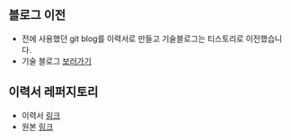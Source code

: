 
## 블로그 이전

* 전에 사용했던 git blog를 이력서로 만들고 기술블로그는 티스토리로 이전했습니다.
* 기술 블로그 [보러가기](http://poododang.tistory.com/)

## 이력서 레퍼지토리

* 이력서 [링크](https://backlo.github.io/)
* 원본 [링크](https://github.com/sproogen/modern-resume-theme)
